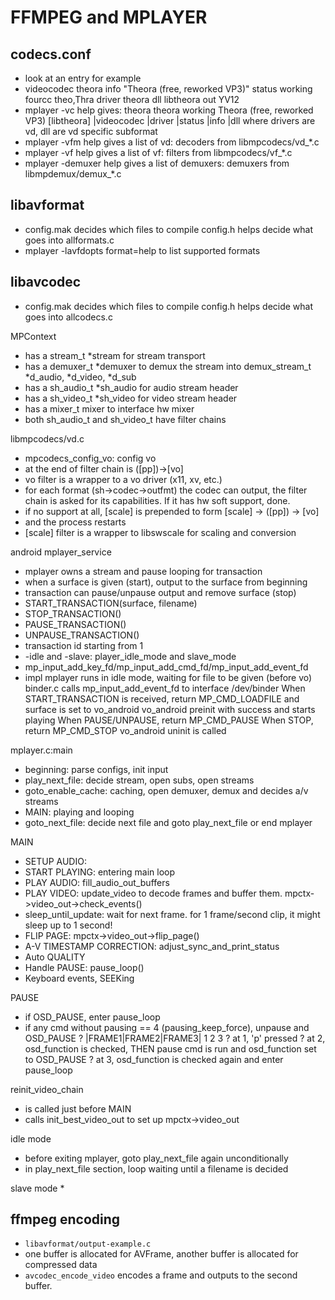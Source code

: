FFMPEG and MPLAYER
==================

## codecs.conf

* look at an entry for example
* videocodec theora
    info "Theora (free, reworked VP3)"
    status working
    fourcc theo,Thra
    driver theora
    dll libtheora
    out YV12
* mplayer -vc help gives:
  theora      theora    working   Theora (free, reworked VP3)  [libtheora]
  |videocodec |driver   |status   |info                        |dll
  where drivers are vd, dll are vd specific subformat
* mplayer -vfm help gives a list of vd:
  decoders from libmpcodecs/vd_*.c
* mplayer -vf help gives a list of vf:
  filters from libmpcodecs/vf_*.c
* mplayer -demuxer help gives a list of demuxers:
  demuxers from libmpdemux/demux_*.c

## libavformat

* config.mak decides which files to compile
  config.h helps decide what goes into allformats.c
* mplayer -lavfdopts format=help <somefile> to list supported formats

## libavcodec

* config.mak decides which files to compile
  config.h helps decide what goes into allcodecs.c

MPContext
* has a stream_t *stream for stream transport
* has a demuxer_t *demuxer to demux the stream into
  demux_stream_t *d_audio, *d_video, *d_sub
* has a sh_audio_t *sh_audio for audio stream header
* has a sh_video_t *sh_video for video stream header
* has a mixer_t mixer to interface hw mixer
* both sh_audio_t and sh_video_t have filter chains

libmpcodecs/vd.c
* mpcodecs_config_vo: config vo
* at the end of filter chain is ([pp])->[vo]
* vo filter is a wrapper to a vo driver (x11, xv, etc.)
* for each format (sh->codec->outfmt) the codec can output, 
  the filter chain is asked for its capabilities.  If it has hw soft support, done.  
* if no support at all, [scale] is prepended to form
  [scale] -> ([pp]) -> [vo]
* and the process restarts
* [scale] filter is a wrapper to libswscale for scaling and conversion


android mplayer_service
* mplayer owns a stream and pause looping for transaction
* when a surface is given (start), output to the surface from beginning
* transaction can pause/unpause output and remove surface (stop)
* START_TRANSACTION(surface, filename)
* STOP_TRANSACTION()
* PAUSE_TRANSACTION()
* UNPAUSE_TRANSACTION()
* transaction id starting from 1
* -idle and -slave: player_idle_mode and slave_mode
* mp_input_add_key_fd/mp_input_add_cmd_fd/mp_input_add_event_fd
* impl
  mplayer runs in idle mode, waiting for file to be given (before vo)
  binder.c calls mp_input_add_event_fd to interface /dev/binder
  When START_TRANSACTION is received, return MP_CMD_LOADFILE and surface is set to vo_android
  vo_android preinit with success and starts playing
  When PAUSE/UNPAUSE, return MP_CMD_PAUSE
  When STOP, return MP_CMD_STOP
  vo_android uninit is called

mplayer.c:main
* beginning: parse configs, init input
* play_next_file: decide stream, open subs, open streams
* goto_enable_cache: caching, open demuxer, demux and decides a/v streams
* MAIN: playing and looping
* goto_next_file: decide next file and goto play_next_file or end mplayer
  
MAIN
* SETUP AUDIO:
* START PLAYING: entering main loop
* PLAY AUDIO: fill_audio_out_buffers
* PLAY VIDEO: update_video to decode frames and buffer them.  mpctx->video_out->check_events()
* sleep_until_update: wait for next frame.  for 1 frame/second clip, it might sleep up to 1 second!
* FLIP PAGE: mpctx->video_out->flip_page()
* A-V TIMESTAMP CORRECTION: adjust_sync_and_print_status
* Auto QUALITY
* Handle PAUSE: pause_loop()
* Keyboard events, SEEKing 

PAUSE
* if OSD_PAUSE, enter pause_loop
* if any cmd without pausing == 4 (pausing_keep_force), unpause and OSD_PAUSE
? |FRAME1|FRAME2|FRAME3|
    1    2      3
? at 1, 'p' pressed
? at 2, osd_function is checked, THEN pause cmd is run and osd_function set to OSD_PAUSE
? at 3, osd_function is checked again and enter pause_loop

reinit_video_chain
* is called just before MAIN
* calls init_best_video_out to set up mpctx->video_out

idle mode
* before exiting mplayer, goto play_next_file again unconditionally
* in play_next_file section, loop waiting until a filename is decided

slave mode
* 

## ffmpeg encoding

* `libavformat/output-example.c`
* one buffer is allocated for AVFrame, another buffer is allocated for
  compressed data
* `avcodec_encode_video` encodes a frame and outputs to the second buffer.
